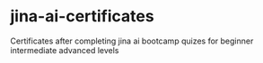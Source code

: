 # jina-ai-certificates

Certificates after completing jina ai bootcamp quizes for beginner intermediate advanced levels
